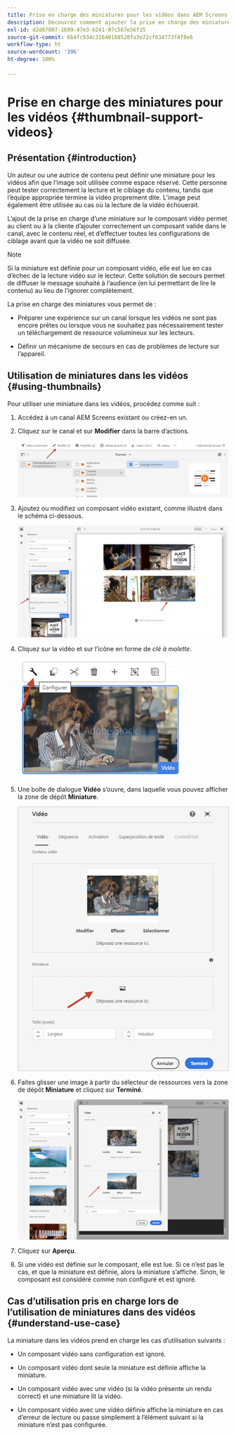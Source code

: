 ```yaml
---
title: Prise en charge des miniatures pour les vidéos dans AEM Screens
description: Découvrez comment ajouter la prise en charge des miniatures pour les vidéos dans AEM Screens.
exl-id: d2d87807-1699-47e3-b241-07c5b7e56f15
source-git-commit: 6b4fc934c31640168528fa3e72cf634773f4f8e6
workflow-type: ht
source-wordcount: '396'
ht-degree: 100%

---
```


# Prise en charge des miniatures pour les vidéos {#thumbnail-support-videos}

## Présentation {#introduction}

Un auteur ou une autrice de contenu peut définir une miniature pour les vidéos afin que l’image soit utilisée comme espace réservé. Cette personne peut tester correctement la lecture et le ciblage du contenu, tandis que l’équipe appropriée termine la vidéo proprement dite. L’image peut également être utilisée au cas où la lecture de la vidéo échouerait.

L’ajout de la prise en charge d’une miniature sur le composant vidéo permet au client ou à la cliente d’ajouter correctement un composant valide dans le canal, avec le contenu réel, et d’effectuer toutes les configurations de ciblage avant que la vidéo ne soit diffusée.

>[!NOTE]
>Si la miniature est définie pour un composant vidéo, elle est lue en cas d’échec de la lecture vidéo sur le lecteur. Cette solution de secours permet de diffuser le message souhaité à l’audience (en lui permettant de lire le contenu) au lieu de l’ignorer complètement.

La prise en charge des miniatures vous permet de :

* Préparer une expérience sur un canal lorsque les vidéos ne sont pas encore prêtes ou lorsque vous ne souhaitez pas nécessairement tester un téléchargement de ressource volumineux sur les lecteurs.

* Définir un mécanisme de secours en cas de problèmes de lecture sur l’appareil.

## Utilisation de miniatures dans les vidéos {#using-thumbnails}

Pour utiliser une miniature dans les vidéos, procédez comme suit :

1. Accédez à un canal AEM Screens existant ou créez-en un.

1. Cliquez sur le canal et sur **Modifier** dans la barre d’actions.

   ![image](/help/user-guide/assets/thumbnails/thumbnail-1.png)

1. Ajoutez ou modifiez un composant vidéo existant, comme illustré dans le schéma ci-dessous.

   ![image](/help/user-guide/assets/thumbnails/thumbnail-2.png)

1. Cliquez sur la vidéo et sur l’icône en forme de *clé à molette*.

   ![image](/help/user-guide/assets/thumbnails/thumbnail-3.png)

1. Une boîte de dialogue **Vidéo** s’ouvre, dans laquelle vous pouvez afficher la zone de dépôt **Miniature**.

   ![image](/help/user-guide/assets/thumbnails/thumbnail-4.png)

1. Faites glisser une image à partir du sélecteur de ressources vers la zone de dépôt **Miniature** et cliquez sur **Terminé**.

   ![image](/help/user-guide/assets/thumbnails/thumbnail-5.png)

1. Cliquez sur **Aperçu**. 

1. Si une vidéo est définie sur le composant, elle est lue. Si ce n’est pas le cas, et que la miniature est définie, alors la miniature s’affiche. Sinon, le composant est considéré comme non configuré et est ignoré.

## Cas d’utilisation pris en charge lors de l’utilisation de miniatures dans des vidéos {#understand-use-case}

La miniature dans les vidéos prend en charge les cas d’utilisation suivants :

* Un composant vidéo sans configuration est ignoré.

* Un composant vidéo dont seule la miniature est définie affiche la miniature.

* Un composant vidéo avec une vidéo (si la vidéo présente un rendu correct) et une miniature lit la vidéo.

* Un composant vidéo avec une vidéo définie affiche la miniature en cas d’erreur de lecture ou passe simplement à l’élément suivant si la miniature n’est pas configurée.
